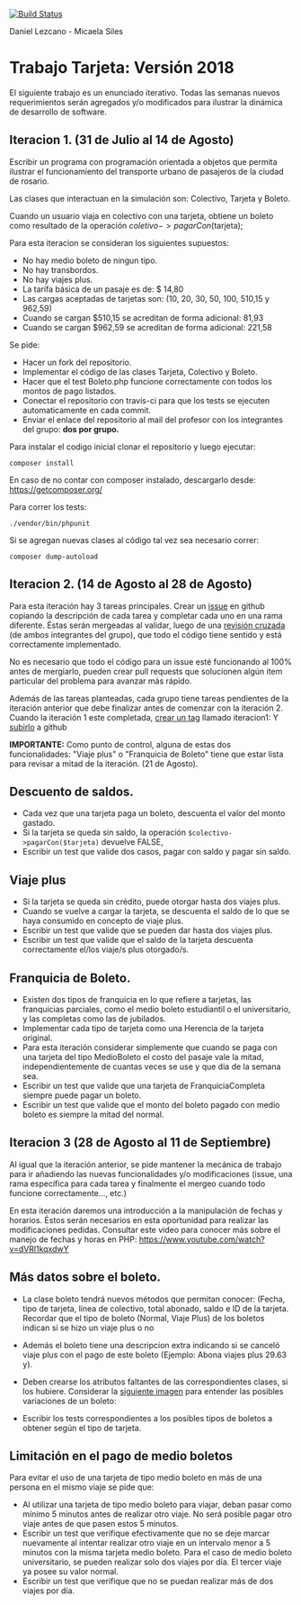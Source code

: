 [![Build Status](https://travis-ci.org/DanielLezcano727/TrabajoTarjeta2018.svg?branch=master)](https://travis-ci.org/DanielLezcano727/TrabajoTarjeta2018)

Daniel Lezcano - Micaela Siles

# Trabajo Tarjeta: Versión 2018

El siguiente trabajo es un enunciado iterativo. Todas las semanas nuevos
requerimientos serán agregados y/o modificados para ilustrar la dinámica de
desarrollo de software.

## Iteracion 1. (31 de Julio al 14 de Agosto)

Escribir un programa con programación orientada a objetos que permita ilustrar
el funcionamiento del transporte urbano de pasajeros de la ciudad de rosario.

Las clases que interactuan en la simulación son: Colectivo, Tarjeta y Boleto.

Cuando un usuario viaja en colectivo con una tarjeta, obtiene un boleto como
resultado de la operación $coletivo->pagarCon($tarjeta);


Para esta iteracion se consideran los siguientes supuestos:

- No hay medio boleto de ningun tipo.
- No hay transbordos.
- No hay viajes plus.
- La tarifa básica de un pasaje es de: $ 14,80
- Las cargas aceptadas de tarjetas son: (10, 20, 30, 50, 100, 510,15 y 962,59)
- Cuando se cargan  $510,15 se acreditan de forma adicional: 81,93
- Cuando se cargan  $962,59 se acreditan de forma adicional: 221,58

Se pide:

- Hacer un fork del repositorio.
- Implementar el código de las clases Tarjeta, Colectivo y Boleto.
- Hacer que el test Boleto.php funcione correctamente con todos los montos de pago listados.
- Conectar el repositorio con travis-ci para que los tests se ejecuten automaticamente en cada commit.
- Enviar el enlace del repositorio al mail del profesor con los integrantes del grupo: **dos por grupo.**


Para instalar el codigo inicial clonar el repositorio y luego ejecutar:

```
composer install
```

En caso de no contar con composer instalado, descargarlo desde: https://getcomposer.org/

Para correr los tests:

```
./vendor/bin/phpunit
```

Si se agregan nuevas clases al código tal vez sea necesario correr:

```
composer dump-autoload
```


## Iteracion 2. (14 de Agosto al 28 de Agosto)


Para esta iteración hay 3 tareas principales. Crear un [issue](https://github.com/dagostinoips/TrabajoTarjeta2018/issues) en github copiando la descripción de cada tarea y completar cada uno en una rama diferente. Éstas serán mergeadas al validar, luego de una [revisión cruzada](https://www.youtube.com/watch?v=HW0RPaJqm4g) (de ambos integrantes del grupo), que todo el código tiene sentido y está correctamente implementado.

No es necesario que todo el código para un issue esté funcionando al 100% antes de mergiarlo, pueden crear pull requests que solucionen algún item particular del problema para avanzar más rápido.

Además de las tareas planteadas, cada grupo tiene tareas pendientes de la iteración anterior que debe finalizar antes de comenzar con la iteración 2. Cuando la iteración 1 este completada, [crear un tag](https://git-scm.com/book/es/v1/Fundamentos-de-Git-Creando-etiquetas#Creando-etiquetas) llamado iteracion1:
Y [subirlo](https://git-scm.com/book/es/v1/Fundamentos-de-Git-Creando-etiquetas#Compartiendo-etiquetas) a github

**IMPORTANTE:** Como punto de control, alguna de estas dos funcionalidades: "Viaje plus" o "Franquicia de Boleto" tiene que estar lista para revisar a mitad de la iteración. (21 de Agosto).

## Descuento de saldos.

- Cada vez que una tarjeta paga un boleto, descuenta el valor del monto gastado.
- Si la tarjeta se queda sin saldo, la operación `$colectivo->pagarCon($tarjeta)` devuelve FALSE,
- Escribir un test que valide dos casos, pagar con saldo y pagar sin saldo.

## Viaje plus

- Si la tarjeta se queda sin crédito, puede otorgar hasta dos viajes plus.
- Cuando se vuelve a cargar la tarjeta, se descuenta el saldo de lo que se haya
consumido en concepto de viaje plus.
- Escribir un test que valide que se pueden dar hasta dos viajes plus.
- Escribir un test que valide que el saldo de la tarjeta descuenta correctamente el/los viaje/s plus otorgado/s.

## Franquicia de Boleto.

- Existen dos tipos de franquicia en lo que refiere a tarjetas, las franquicias
parciales, como el medio boleto estudiantil o el universitario, y las completas
como las de jubilados.
- Implementar cada tipo de tarjeta como una Herencia de la tarjeta original.
- Para esta iteración considerar simplemente que cuando se paga con una tarjeta
del tipo MedioBoleto el costo del pasaje vale la mitad, independientemente de
cuantas veces se use y que dia de la semana sea.
- Escribir un test que valide que una tarjeta de FranquiciaCompleta siempre puede
pagar un boleto.
- Escribir un test que valide que el monto del boleto pagado con medio boleto es siempre la mitad del normal.

 ## Iteracion 3 (28 de Agosto al 11 de Septiembre)


Al igual que la iteración anterior, se pide mantener la mecánica de 
trabajo para ir añadiendo las nuevas funcionalidades y/o modificaciones 
(issue, una rama específica para cada tarea y finalmente el mergeo cuando 
todo funcione correctamente..., etc.)

En esta iteración daremos una introducción a la manipulación de fechas y 
horarios. Éstos serán necesarios en esta oportunidad para realizar las 
modificaciones pedidas. Consultar este video para conocer más sobre el manejo
de fechas y horas en PHP: https://www.youtube.com/watch?v=dVRl1kqxdwY



## Más datos sobre el boleto.

- La clase boleto tendrá nuevos métodos que permitan conocer:
(Fecha, tipo de tarjeta, línea de colectivo, total abonado, saldo e
ID de la tarjeta. Recordar que el tipo de boleto (Normal, Viaje Plus) de los boletos indican si se hizo un viaje plus o no
- Además el boleto tiene una descripcion extra indicando si se canceló viaje plus con el pago de este boleto (Ejemplo: Abona viajes plus 29.63 y).

- Deben crearse los atributos faltantes de las correspondientes clases, si los hubiere.
Considerar la [siguiente imagen](https://github.com/dagostinoips/TrabajoTarjeta2018/issues/4#issuecomment-417055819) para entender las posibles variaciones de un boleto:


- Escribir los tests correspondientes a los posibles tipos de boletos a obtener según el tipo de tarjeta.


## Limitación en el pago de medio boletos

Para evitar el uso de una tarjeta de tipo medio boleto en más de una persona en el mismo viaje se pide que:
- Al utilizar una tarjeta de tipo medio boleto para viajar, deban pasar como mínimo 5 minutos antes de realizar otro viaje. No será posible pagar otro viaje antes de que pasen estos 5 minutos.
- Escribir un test que verifique efectivamente que no se deje marcar nuevamente al intentar realizar otro viaje en un intervalo menor a 5 minutos con la misma tarjeta medio boleto.
Para el caso de medio boleto universitario, se pueden realizar solo dos viajes por día. El tercer viaje ya posee su valor normal.
- Escribir un test que verifique que no se puedan realizar más de dos viajes por día.
